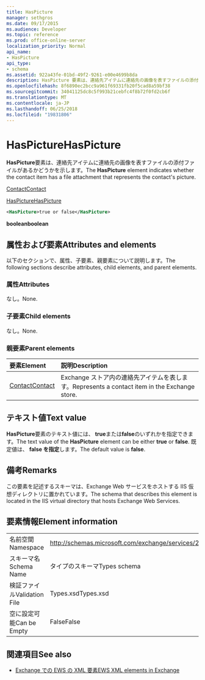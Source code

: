 ```yaml
---
title: HasPicture
manager: sethgros
ms.date: 09/17/2015
ms.audience: Developer
ms.topic: reference
ms.prod: office-online-server
localization_priority: Normal
api_name:
- HasPicture
api_type:
- schema
ms.assetid: 922a43fe-01bd-49f2-9261-e00e4699b8da
description: HasPicture 要素は、連絡先アイテムに連絡先の画像を表すファイルの添付ファイルがあるかどうかを示します。
ms.openlocfilehash: 8f6890ec2bcc9a961f69331fb20f5cad8a59bf38
ms.sourcegitcommit: 34041125dc8c5f993b21cebfc4f8b72f0fd2cb6f
ms.translationtype: MT
ms.contentlocale: ja-JP
ms.lasthandoff: 06/25/2018
ms.locfileid: "19831806"
---
```

# <a name="haspicture"></a><span data-ttu-id="04a04-103">HasPicture</span><span class="sxs-lookup"><span data-stu-id="04a04-103">HasPicture</span></span>

<span data-ttu-id="04a04-104">**HasPicture**要素は、連絡先アイテムに連絡先の画像を表すファイルの添付ファイルがあるかどうかを示します。</span><span class="sxs-lookup"><span data-stu-id="04a04-104">The **HasPicture** element indicates whether the contact item has a file attachment that represents the contact's picture.</span></span> 
  
[<span data-ttu-id="04a04-105">Contact</span><span class="sxs-lookup"><span data-stu-id="04a04-105">Contact</span></span>](contact.md)
  
[<span data-ttu-id="04a04-106">HasPicture</span><span class="sxs-lookup"><span data-stu-id="04a04-106">HasPicture</span></span>](haspicture.md)
  
```xml
<HasPicture>true or false</HasPicture>
```

 <span data-ttu-id="04a04-107">**boolean**</span><span class="sxs-lookup"><span data-stu-id="04a04-107">**boolean**</span></span>
## <a name="attributes-and-elements"></a><span data-ttu-id="04a04-108">属性および要素</span><span class="sxs-lookup"><span data-stu-id="04a04-108">Attributes and elements</span></span>

<span data-ttu-id="04a04-109">以下のセクションで、属性、子要素、親要素について説明します。</span><span class="sxs-lookup"><span data-stu-id="04a04-109">The following sections describe attributes, child elements, and parent elements.</span></span>
  
### <a name="attributes"></a><span data-ttu-id="04a04-110">属性</span><span class="sxs-lookup"><span data-stu-id="04a04-110">Attributes</span></span>

<span data-ttu-id="04a04-111">なし。</span><span class="sxs-lookup"><span data-stu-id="04a04-111">None.</span></span>
  
### <a name="child-elements"></a><span data-ttu-id="04a04-112">子要素</span><span class="sxs-lookup"><span data-stu-id="04a04-112">Child elements</span></span>

<span data-ttu-id="04a04-113">なし。</span><span class="sxs-lookup"><span data-stu-id="04a04-113">None.</span></span>
  
### <a name="parent-elements"></a><span data-ttu-id="04a04-114">親要素</span><span class="sxs-lookup"><span data-stu-id="04a04-114">Parent elements</span></span>

|<span data-ttu-id="04a04-115">**要素**</span><span class="sxs-lookup"><span data-stu-id="04a04-115">**Element**</span></span>|<span data-ttu-id="04a04-116">**説明**</span><span class="sxs-lookup"><span data-stu-id="04a04-116">**Description**</span></span>|
|:-----|:-----|
|[<span data-ttu-id="04a04-117">Contact</span><span class="sxs-lookup"><span data-stu-id="04a04-117">Contact</span></span>](contact.md) <br/> |<span data-ttu-id="04a04-118">Exchange ストア内の連絡先アイテムを表します。</span><span class="sxs-lookup"><span data-stu-id="04a04-118">Represents a contact item in the Exchange store.</span></span>  <br/> |
   
## <a name="text-value"></a><span data-ttu-id="04a04-119">テキスト値</span><span class="sxs-lookup"><span data-stu-id="04a04-119">Text value</span></span>

<span data-ttu-id="04a04-120">**HasPicture**要素のテキスト値には、 **true**または**false**のいずれかを指定できます。</span><span class="sxs-lookup"><span data-stu-id="04a04-120">The text value of the **HasPicture** element can be either **true** or **false**.</span></span> <span data-ttu-id="04a04-121">既定値は、 **false を指定**します。</span><span class="sxs-lookup"><span data-stu-id="04a04-121">The default value is **false**.</span></span>
  
## <a name="remarks"></a><span data-ttu-id="04a04-122">備考</span><span class="sxs-lookup"><span data-stu-id="04a04-122">Remarks</span></span>

<span data-ttu-id="04a04-123">この要素を記述するスキーマは、Exchange Web サービスをホストする IIS 仮想ディレクトリに置かれています。</span><span class="sxs-lookup"><span data-stu-id="04a04-123">The schema that describes this element is located in the IIS virtual directory that hosts Exchange Web Services.</span></span>
  
## <a name="element-information"></a><span data-ttu-id="04a04-124">要素情報</span><span class="sxs-lookup"><span data-stu-id="04a04-124">Element information</span></span>

|||
|:-----|:-----|
|<span data-ttu-id="04a04-125">名前空間</span><span class="sxs-lookup"><span data-stu-id="04a04-125">Namespace</span></span>  <br/> |http://schemas.microsoft.com/exchange/services/2006/types  <br/> |
|<span data-ttu-id="04a04-126">スキーマ名</span><span class="sxs-lookup"><span data-stu-id="04a04-126">Schema Name</span></span>  <br/> |<span data-ttu-id="04a04-127">タイプのスキーマ</span><span class="sxs-lookup"><span data-stu-id="04a04-127">Types schema</span></span>  <br/> |
|<span data-ttu-id="04a04-128">検証ファイル</span><span class="sxs-lookup"><span data-stu-id="04a04-128">Validation File</span></span>  <br/> |<span data-ttu-id="04a04-129">Types.xsd</span><span class="sxs-lookup"><span data-stu-id="04a04-129">Types.xsd</span></span>  <br/> |
|<span data-ttu-id="04a04-130">空に設定可能</span><span class="sxs-lookup"><span data-stu-id="04a04-130">Can be Empty</span></span>  <br/> |<span data-ttu-id="04a04-131">False</span><span class="sxs-lookup"><span data-stu-id="04a04-131">False</span></span>  <br/> |
   
## <a name="see-also"></a><span data-ttu-id="04a04-132">関連項目</span><span class="sxs-lookup"><span data-stu-id="04a04-132">See also</span></span>



- [<span data-ttu-id="04a04-133">Exchange での EWS の XML 要素</span><span class="sxs-lookup"><span data-stu-id="04a04-133">EWS XML elements in Exchange</span></span>](ews-xml-elements-in-exchange.md)

